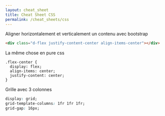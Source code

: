 ```yaml
---
layout: cheat_sheet
title: Cheat Sheet CSS
permalink: /cheat_sheets/css
---
```



Aligner horizontalement et verticalement un contenu avec bootstrap

```html
<div class="d-flex justify-content-center align-items-center"></div>
```

La même chose en pure css

```
.flex-center {
  display: flex;
  align-items: center;
  justify-content: center;
}
```

Grille avec 3 colonnes

```css
display: grid;
grid-template-columns: 1fr 1fr 1fr;
grid-gap: 16px;
```


